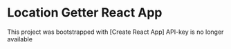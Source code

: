 # Location Getter React App

This project was bootstrapped with [Create React App]
API-key is no longer available